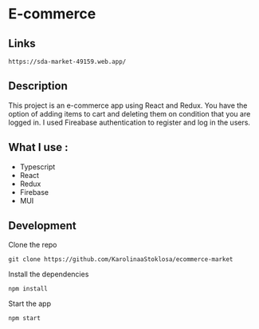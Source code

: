 # E-commerce

## Links

`https://sda-market-49159.web.app/`

## Description

  

This project is an e-commerce app using React and Redux. You have the option of adding items to cart and deleting them on condition that you are logged in. I used Fireabase authentication to register and log in the users.    

  

## What I use :

- Typescript
- React
- Redux
- Firebase
- MUI

  

## Development


Clone the repo

`git clone https://github.com/KarolinaaStoklosa/ecommerce-market`  

Install the dependencies  

`npm install`

Start the app
  
`npm start`